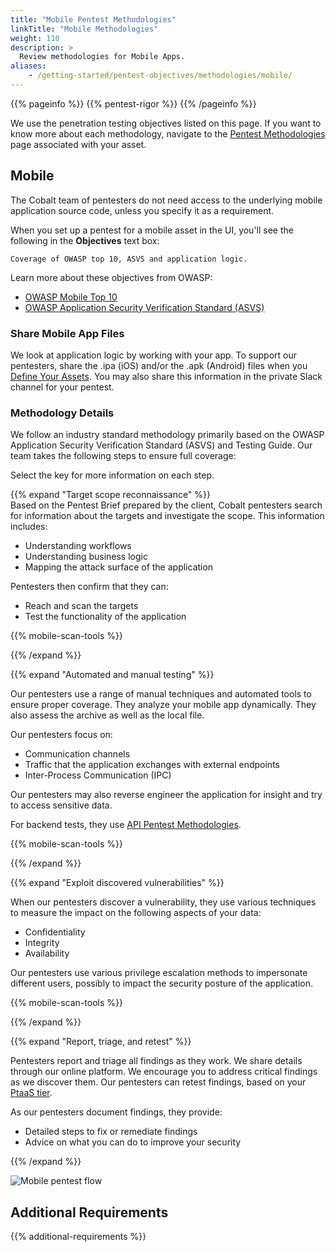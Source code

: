```yaml
---
title: "Mobile Pentest Methodologies"
linkTitle: "Mobile Methodologies"
weight: 110
description: >
  Review methodologies for Mobile Apps.
aliases:
    - /getting-started/pentest-objectives/methodologies/mobile/
---
```


{{% pageinfo %}}
{{% pentest-rigor %}}
{{% /pageinfo %}}

We use the penetration testing objectives listed on this page. If you want to know more
about each methodology, navigate to the [Pentest Methodologies](..) page associated with your asset.

## Mobile

The Cobalt team of pentesters do not need access to the underlying mobile application source code,
unless you specify it as a requirement.

When you set up a pentest for a mobile asset in the UI, you'll see the following in the
**Objectives** text box:

```
Coverage of OWASP top 10, ASVS and application logic.
```

Learn more about these objectives from OWASP:

- [OWASP Mobile Top 10](https://owasp.org/www-project-mobile-top-10)
- [OWASP Application Security Verification Standard (ASVS)](https://owasp.org/www-project-application-security-verification-standard)

### Share Mobile App Files

We look at application logic by working with your app. To support our pentesters, share the .ipa (iOS) and/or the .apk (Android) 
files when you [Define Your Assets](/getting-started/assets/). You may also share this information in the private Slack channel
for your pentest.

### Methodology Details

We follow an industry standard methodology primarily based on the OWASP Application Security
Verification Standard (ASVS) and Testing Guide. Our team takes the following steps to ensure
full coverage:

Select the <i style="font-size:x-large; color: #0047AB" class="fas fa-chevron-right"></i> key for more information on each step.

{{% expand "Target scope reconnaissance" %}}
</br>
Based on the Pentest Brief prepared by the client, Cobalt pentesters search for
information about the targets and investigate the scope. This information
includes:

- Understanding workflows
- Understanding business logic
- Mapping the attack surface of the application

Pentesters then confirm that they can:

- Reach and scan the targets
- Test the functionality of the application

{{% mobile-scan-tools %}}

{{% /expand %}}

{{% expand "Automated and manual testing" %}}
</br>

Our pentesters use a range of manual techniques and automated tools to ensure
proper coverage. They analyze your mobile app dynamically. They also
assess the archive as well as the local file.

Our pentesters focus on:

- Communication channels
- Traffic that the application exchanges with external endpoints
- Inter-Process Communication (IPC)

Our pentesters may also reverse engineer the application for insight and try to access sensitive data.

For backend tests, they use [API Pentest Methodologies](/platform-deep-dive/pentests/pentest-process/methodologies/api-methodologies/).

{{% mobile-scan-tools %}}

{{% /expand %}}

{{% expand "Exploit discovered vulnerabilities" %}}
</br>

When our pentesters discover a vulnerability, they use various techniques to measure the impact on the following aspects of your data:

- Confidentiality
- Integrity
- Availability

Our pentesters use various privilege escalation methods to impersonate different users, possibly
to impact the security posture of the application.
 
{{% mobile-scan-tools %}}

{{% /expand %}}

{{% expand "Report, triage, and retest" %}}
</br>

Pentesters report and triage all findings as they work. We share details through our online platform. 
We encourage you to address critical findings as we discover them. Our pentesters can retest findings, based
on your [PtaaS tier](/platform-deep-dive/credits/ptaas-tiers/).

As our pentesters document findings, they provide:

- Detailed steps to fix or remediate findings
- Advice on what you can do to improve your security

{{% /expand %}}

![Mobile pentest flow](/gsg/MobilePentest.png)

## Additional Requirements

{{% additional-requirements %}}
